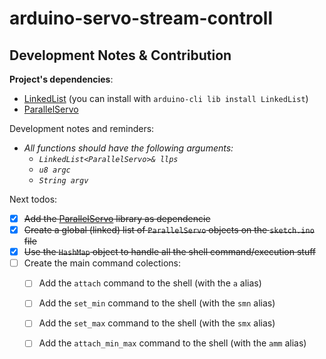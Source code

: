 # arduino-servo-stream-controll

## Development Notes & Contribution

**Project's dependencies**:
+ [LinkedList](https://github.com/ivanseidel/LinkedList) (you can install with `arduino-cli lib install LinkedList`)
+ [ParallelServo](https://github.com/kevinmarquesp/ParallelServo)

Development notes and reminders:
+ *All functions should have the following arguments:*
    + *`LinkedList<ParallelServo>& llps`*
    + *`u8 argc`*
    + *`String argv`*

Next todos:
+ [x] ~~Add the [ParallelServo](https://github.com/kevinmarquesp/ParallelServo) library as dependencie~~
+ [x] ~~Create a global (linked) list of `ParallelServo` objects on the `sketch.ino` file~~
+ [x] ~~Use the `HashMap` object to handle all the shell command/execution stuff~~
+ [ ] Create the main command colections:
    + [ ] Add the `attach` command to the shell (with the `a` alias)
    + [ ] Add the `set_min` command to the shell (with the `smn` alias)
    + [ ] Add the `set_max` command to the shell (with the `smx` alias)
    + [ ] Add the `attach_min_max` command to the shell (with the `amm` alias)


